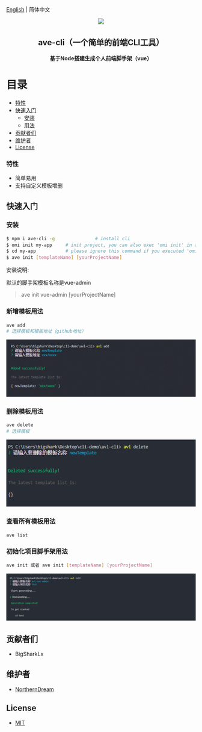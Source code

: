 [English](./README.EN.md) | 简体中文

<p align="center"><img width="100" src="https://vuejs.org/images/logo.png"></p>

<h2 align="center">ave-cli（一个简单的前端CLI工具）</h2>
<p align="center"><b>基于Node搭建生成个人前端脚手架（vue）</b></p>

# 目录

- [特性](#特性)
- [快速入门](#快速入门)
  - [安装](#安装)
  - [用法](#用法)
- [贡献者们](#贡献者们)
- [维护者](#维护者)
- [License](#license)

### 特性

- 简单易用
- 支持自定义模板增删

## 快速入门

### 安装

```bash
$ npm i ave-cli -g               # install cli
$ omi init my-app     # init project, you can also exec 'omi init' in an empty folder
$ cd my-app           # please ignore this command if you executed 'omi init' in an empty folder
$ ave init [templateName] [yourProjectName]
```

安装说明:

默认的脚手架模板名称是vue-admin
> ave init vue-admin [yourProjectName]

### 新增模板用法

```bash
ave add
# 选择模板和模板地址（github地址）
```

![ave-add](./img/readme_add.png)

### 删除模板用法

```bash
ave delete
# 选择模板
```

![ave-add](./img/readme_delete.png)

### 查看所有模板用法

```bash
ave list
```

### 初始化项目脚手架用法

```bash
ave init 或者 ave init [templateName] [yourProjectName]
```

![ave-add](./img/readme_init.png)


## 贡献者们
- BigSharkLx

## 维护者

- [NorthernDream](https://github.com/NorthernDream)

## License

- [MIT](https://opensource.org/licenses/MIT)
